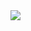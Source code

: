 <!DOCTYPE html>
<html lang="fr">
<head>
    <meta charset="UTF-8">
    <meta name="viewport" content="width=device,initial-scale=1.0*">
    <link rel="stylesheet" href="">
</head>
<body>
<img src="C:\Users\hayou\Downloads\Rachid HAYOUN.png">
</body>
</html>
